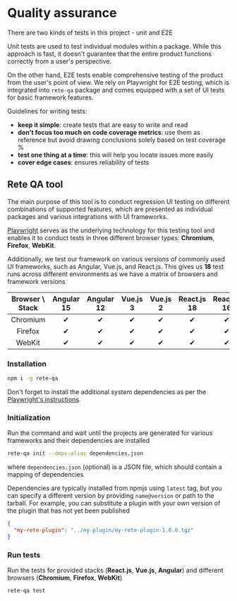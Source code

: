# Quality assurance

There are two kinds of tests in this project - unit and E2E

Unit tests are used to test individual modules within a package. While this approach is fast, it doesn't guarantee that the entire product functions correctly from a user's perspective.

On the other hand, E2E tests enable comprehensive testing of the product from the user's point of view. We rely on Playwright for E2E testing, which is integrated into `rete-qa` package and comes equipped with a set of UI tests for basic framework features.

Guidelines for writing tests:

- **keep it simple**: create tests that are easy to write and read
- **don't focus too much on code coverage metrics**: use them as reference but avoid drawing conclusions solely based on test coverage %
- **test one thing at a time**: this will help you locate issues more easily
- **cover edge cases**: ensures reliability of tests

## Rete QA tool

The main purpose of this tool is to conduct regression UI testing on different combinations of supported features, which are presented as individual packages and various integrations with UI frameworks.

[Playwright](https://playwright.dev) serves as the underlying technology for this testing tool and enables it to conduct tests in three different browser types: **Chromium**, **Firefox**, **WebKit**.

Additionally, we test our framework on various versions of commonly used UI frameworks, such as Angular, Vue.js, and React.js. This gives us **18** test runs across different environments as we have a matrix of browsers and framework versions

| Browser \ Stack | Angular 15 | Angular 12 | Vue.js 3 | Vue.js 2 | React.js 18 | React.js 16 |
|:--------:|:----------:|:----------:|:--------:|:--------:|:-----------:|:-----------:|
| Chromium |      ✔     |      ✔     |     ✔    |     ✔    |      ✔      |      ✔      |
|  Firefox |      ✔     |      ✔     |     ✔    |     ✔    |      ✔      |      ✔      |
|  WebKit  |      ✔     |      ✔     |     ✔    |     ✔    |      ✔      |      ✔      |

### Installation

```bash
npm i -g rete-qa
```

Don't forget to install the additional system dependencies as per the [Playwright's instructions](https://playwright.dev/docs/ci#introduction).

### Initialization

Run the command and wait until the projects are generated for various frameworks and their dependencies are installed

```bash
rete-qa init --deps-alias dependencies.json
```

where `dependencies.json` (optional) is a JSON file, which should contain a mapping of dependencies

Dependencies are typically installed from npmjs using `latest` tag, but you can specify a different version by providing `name@version` or path to the tarball. For example, you can substitute a plugin with your own version of the plugin that has not yet been published

```json
{
  "my-rete-plugin": "../my-plugin/my-rete-plugin-1.0.0.tgz"
}
```

### Run tests

Run the tests for provided stacks (**React.js**, **Vue.js**, **Angular**) and different browsers (**Chromium**, **Firefox**, **WebKit**)

```bash
rete-qa test
```
